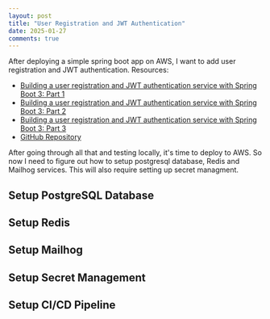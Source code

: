 ```yaml
---
layout: post
title: "User Registration and JWT Authentication"
date: 2025-01-27
comments: true
---
```


After deploying a simple spring boot app on AWS, I want to add user registration and JWT authentication.
Resources:
- [Building a user registration and JWT authentication service with Spring Boot 3: Part 1](https://medium.com/@max.difranco/building-a-user-registration-and-jwt-authentication-service-with-spring-boot-3-66cf76233204)
- [Building a user registration and JWT authentication service with Spring Boot 3: Part 2](https://medium.com/@max.difranco/user-registration-and-jwt-authentication-with-spring-boot-3-part-2-email-verification-otp-9613e90437aa)
- [Building a user registration and JWT authentication service with Spring Boot 3: Part 3](https://medium.com/@max.difranco/user-registration-and-jwt-authentication-with-spring-boot-3-part-3-refresh-token-logout-ea0704f1b436)
- [GitHub Repository](https://github.com/dfjmax/user-authentication-service-jwt/tree/main)


After going through all that and testing locally, it's time to deploy to AWS. So now I need to figure out how to setup postgresql database, Redis and Mailhog services. This will also require setting up secret managment.

## Setup PostgreSQL Database

## Setup Redis

## Setup Mailhog

## Setup Secret Management

## Setup CI/CD Pipeline

